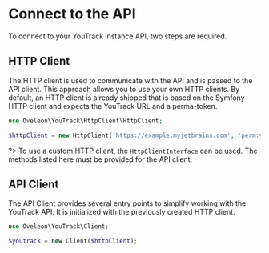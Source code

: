 # Connect to the API
To connect to your YouTrack instance API, two steps are required.

## HTTP Client
The HTTP client is used to communicate with the API and is passed to the API client. This approach allows you to use your own HTTP clients. By default, an HTTP client is already shipped that is based on the Symfony HTTP client and expects the YouTrack URL and a perma-token.

```php
use Oveleon\YouTrack\HttpClient\HttpClient;

$httpClient = new HttpClient('https://example.myjetbrains.com', 'perm:your-token');
```

?> To use a custom HTTP client, the `HttpClientInterface` can be used. The methods listed here must be provided for the API client.

## API Client
The API Client provides several entry points to simplify working with the YouTrack API. It is initialized with the previously created HTTP client.

```php
use Oveleon\YouTrack\Client;

$youtrack = new Client($httpClient);
```

